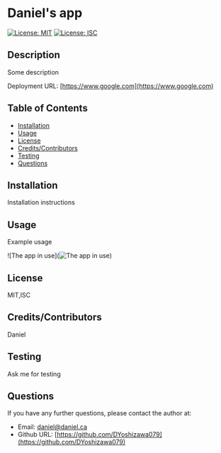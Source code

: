 # Daniel's app
[![License: MIT](https://img.shields.io/badge/License-MIT-yellow.svg)](https://opensource.org/licenses/MIT) [![License: ISC](https://img.shields.io/badge/License-ISC-blue.svg)](https://opensource.org/licenses/ISC) 
## Description
Some description

Deployment URL: [https://www.google.com](https://www.google.com)
## Table of Contents
* [Installation](#installation)
* [Usage](#usage)
* [License](#license)
* [Credits/Contributors](#credits)
* [Testing](#testing)
* [Questions](#questions)
## Installation
Installation instructions
## Usage
Example usage

![The app in use](![The app in use](https://www.1999.co.jp/itbig64/10643427p_m.jpg))
## License
MIT,ISC
## Credits/Contributors
Daniel
## Testing
Ask me for testing
## Questions
If you have any further questions, please contact the author at:
- Email: [daniel@daniel.ca](mailto:daniel@daniel.ca)
- Github URL: [https://github.com/DYoshizawa079](https://github.com/DYoshizawa079)
